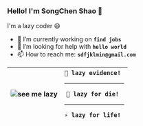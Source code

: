 ### Hello! I'm SongChen Shao 👋

I'm a lazy coder 😄

- 🔭 I’m currently working on **`find jobs`**
- 🤔 I’m looking for help with **`hello world`**
- 📫 How to reach me: **`sdfjklmin@gmail.com`**

| ![see me lazy](https://github-readme-stats.vercel.app/api?username=sdfjklmin&show_icons=true&theme=buefy) | <code>🐛 lazy evidence! </code> <hr> <code>🌱 lazy for die!  </code> <hr> <code>⚡ lazy for life! </code>|
| ------------- | ------------- |
